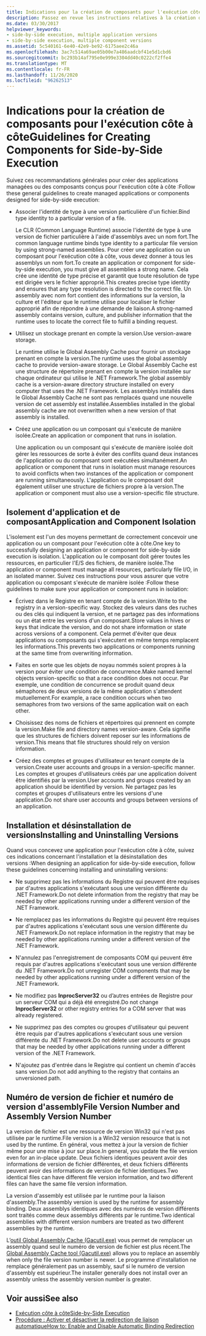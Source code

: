 ```yaml
---
title: Indications pour la création de composants pour l'exécution côte à côte
description: Passez en revue les instructions relatives à la création de composants pour l’exécution côte à côte. Par exemple, liez l’identité de type à une certaine version de fichier ou utilisez un stockage prenant en compte la version.
ms.date: 03/30/2017
helpviewer_keywords:
- side-by-side execution, multiple application versions
- side-by-side execution, multiple component versions
ms.assetid: 5c540161-6e40-42e9-be92-6175aee2c46a
ms.openlocfilehash: 3ac7c514a69ae05b00e7a486aadcbf41e5d1cbd6
ms.sourcegitcommit: bc293b14af795e0e999e3304dd40c0222cf2ffe4
ms.translationtype: MT
ms.contentlocale: fr-FR
ms.lasthandoff: 11/26/2020
ms.locfileid: "96262513"
---
```

# <a name="guidelines-for-creating-components-for-side-by-side-execution"></a><span data-ttu-id="efa44-104">Indications pour la création de composants pour l'exécution côte à côte</span><span class="sxs-lookup"><span data-stu-id="efa44-104">Guidelines for Creating Components for Side-by-Side Execution</span></span>

<span data-ttu-id="efa44-105">Suivez ces recommandations générales pour créer des applications managées ou des composants conçus pour l'exécution côte à côte :</span><span class="sxs-lookup"><span data-stu-id="efa44-105">Follow these general guidelines to create managed applications or components designed for side-by-side execution:</span></span>  
  
- <span data-ttu-id="efa44-106">Associer l'identité de type à une version particulière d'un fichier.</span><span class="sxs-lookup"><span data-stu-id="efa44-106">Bind type identity to a particular version of a file.</span></span>  
  
     <span data-ttu-id="efa44-107">Le CLR (Common Language Runtime) associe l'identité de type à une version de fichier particulière à l'aide d'assemblys avec un nom fort.</span><span class="sxs-lookup"><span data-stu-id="efa44-107">The common language runtime binds type identity to a particular file version by using strong-named assemblies.</span></span> <span data-ttu-id="efa44-108">Pour créer une application ou un composant pour l'exécution côte à côte, vous devez donner à tous les assemblys un nom fort.</span><span class="sxs-lookup"><span data-stu-id="efa44-108">To create an application or component for side-by-side execution, you must give all assemblies a strong name.</span></span> <span data-ttu-id="efa44-109">Cela crée une identité de type précise et garantit que toute résolution de type est dirigée vers le fichier approprié.</span><span class="sxs-lookup"><span data-stu-id="efa44-109">This creates precise type identity and ensures that any type resolution is directed to the correct file.</span></span> <span data-ttu-id="efa44-110">Un assembly avec nom fort contient des informations sur la version, la culture et l'éditeur que le runtime utilise pour localiser le fichier approprié afin de répondre à une demande de liaison.</span><span class="sxs-lookup"><span data-stu-id="efa44-110">A strong-named assembly contains version, culture, and publisher information that the runtime uses to locate the correct file to fulfill a binding request.</span></span>  
  
- <span data-ttu-id="efa44-111">Utilisez un stockage prenant en compte la version.</span><span class="sxs-lookup"><span data-stu-id="efa44-111">Use version-aware storage.</span></span>  
  
     <span data-ttu-id="efa44-112">Le runtime utilise le Global Assembly Cache pour fournir un stockage prenant en compte la version.</span><span class="sxs-lookup"><span data-stu-id="efa44-112">The runtime uses the global assembly cache to provide version-aware storage.</span></span> <span data-ttu-id="efa44-113">Le Global Assembly Cache est une structure de répertoire prenant en compte la version installée sur chaque ordinateur qui utilise le .NET Framework.</span><span class="sxs-lookup"><span data-stu-id="efa44-113">The global assembly cache is a version-aware directory structure installed on every computer that uses the .NET Framework.</span></span> <span data-ttu-id="efa44-114">Les assemblys installés dans le Global Assembly Cache ne sont pas remplacés quand une nouvelle version de cet assembly est installée.</span><span class="sxs-lookup"><span data-stu-id="efa44-114">Assemblies installed in the global assembly cache are not overwritten when a new version of that assembly is installed.</span></span>  
  
- <span data-ttu-id="efa44-115">Créez une application ou un composant qui s'exécute de manière isolée.</span><span class="sxs-lookup"><span data-stu-id="efa44-115">Create an application or component that runs in isolation.</span></span>  
  
     <span data-ttu-id="efa44-116">Une application ou un composant qui s'exécute de manière isolée doit gérer les ressources de sorte à éviter des conflits quand deux instances de l'application ou du composant sont exécutées simultanément.</span><span class="sxs-lookup"><span data-stu-id="efa44-116">An application or component that runs in isolation must manage resources to avoid conflicts when two instances of the application or component are running simultaneously.</span></span> <span data-ttu-id="efa44-117">L'application ou le composant doit également utiliser une structure de fichiers propre à la version.</span><span class="sxs-lookup"><span data-stu-id="efa44-117">The application or component must also use a version-specific file structure.</span></span>  
  
## <a name="application-and-component-isolation"></a><span data-ttu-id="efa44-118">Isolement d'application et de composant</span><span class="sxs-lookup"><span data-stu-id="efa44-118">Application and Component Isolation</span></span>  

 <span data-ttu-id="efa44-119">L'isolement est l'un des moyens permettant de correctement concevoir une application ou un composant pour l'exécution côte à côte.</span><span class="sxs-lookup"><span data-stu-id="efa44-119">One key to successfully designing an application or component for side-by-side execution is isolation.</span></span> <span data-ttu-id="efa44-120">L'application ou le composant doit gérer toutes les ressources, en particulier l'E/S des fichiers, de manière isolée.</span><span class="sxs-lookup"><span data-stu-id="efa44-120">The application or component must manage all resources, particularly file I/O, in an isolated manner.</span></span> <span data-ttu-id="efa44-121">Suivez ces instructions pour vous assurer que votre application ou composant s'exécute de manière isolée :</span><span class="sxs-lookup"><span data-stu-id="efa44-121">Follow these guidelines to make sure your application or component runs in isolation:</span></span>  
  
- <span data-ttu-id="efa44-122">Écrivez dans le Registre en tenant compte de la version.</span><span class="sxs-lookup"><span data-stu-id="efa44-122">Write to the registry in a version-specific way.</span></span> <span data-ttu-id="efa44-123">Stockez des valeurs dans des ruches ou des clés qui indiquent la version, et ne partagez pas des informations ou un état entre les versions d'un composant.</span><span class="sxs-lookup"><span data-stu-id="efa44-123">Store values in hives or keys that indicate the version, and do not share information or state across versions of a component.</span></span> <span data-ttu-id="efa44-124">Cela permet d'éviter que deux applications ou composants qui s'exécutent en même temps remplacent les informations.</span><span class="sxs-lookup"><span data-stu-id="efa44-124">This prevents two applications or components running at the same time from overwriting information.</span></span>  
  
- <span data-ttu-id="efa44-125">Faites en sorte que les objets de noyau nommés soient propres à la version pour éviter une condition de concurrence.</span><span class="sxs-lookup"><span data-stu-id="efa44-125">Make named kernel objects version-specific so that a race condition does not occur.</span></span> <span data-ttu-id="efa44-126">Par exemple, une condition de concurrence se produit quand deux sémaphores de deux versions de la même application s'attendent mutuellement.</span><span class="sxs-lookup"><span data-stu-id="efa44-126">For example, a race condition occurs when two semaphores from two versions of the same application wait on each other.</span></span>  
  
- <span data-ttu-id="efa44-127">Choisissez des noms de fichiers et répertoires qui prennent en compte la version.</span><span class="sxs-lookup"><span data-stu-id="efa44-127">Make file and directory names version-aware.</span></span> <span data-ttu-id="efa44-128">Cela signifie que les structures de fichiers doivent reposer sur les informations de version.</span><span class="sxs-lookup"><span data-stu-id="efa44-128">This means that file structures should rely on version information.</span></span>  
  
- <span data-ttu-id="efa44-129">Créez des comptes et groupes d'utilisateur en tenant compte de la version.</span><span class="sxs-lookup"><span data-stu-id="efa44-129">Create user accounts and groups in a version-specific manner.</span></span> <span data-ttu-id="efa44-130">Les comptes et groupes d'utilisateurs créés par une application doivent être identifiés par la version.</span><span class="sxs-lookup"><span data-stu-id="efa44-130">User accounts and groups created by an application should be identified by version.</span></span> <span data-ttu-id="efa44-131">Ne partagez pas les comptes et groupes d'utilisateurs entre les versions d'une application.</span><span class="sxs-lookup"><span data-stu-id="efa44-131">Do not share user accounts and groups between versions of an application.</span></span>  
  
## <a name="installing-and-uninstalling-versions"></a><span data-ttu-id="efa44-132">Installation et désinstallation de versions</span><span class="sxs-lookup"><span data-stu-id="efa44-132">Installing and Uninstalling Versions</span></span>  

 <span data-ttu-id="efa44-133">Quand vous concevez une application pour l'exécution côte à côte, suivez ces indications concernant l'installation et la désinstallation des versions :</span><span class="sxs-lookup"><span data-stu-id="efa44-133">When designing an application for side-by-side execution, follow these guidelines concerning installing and uninstalling versions:</span></span>  
  
- <span data-ttu-id="efa44-134">Ne supprimez pas les informations du Registre qui peuvent être requises par d'autres applications s'exécutant sous une version différente du .NET Framework.</span><span class="sxs-lookup"><span data-stu-id="efa44-134">Do not delete information from the registry that may be needed by other applications running under a different version of the .NET Framework.</span></span>  
  
- <span data-ttu-id="efa44-135">Ne remplacez pas les informations du Registre qui peuvent être requises par d'autres applications s'exécutant sous une version différente du .NET Framework.</span><span class="sxs-lookup"><span data-stu-id="efa44-135">Do not replace information in the registry that may be needed by other applications running under a different version of the .NET Framework.</span></span>  
  
- <span data-ttu-id="efa44-136">N'annulez pas l'enregistrement de composants COM qui peuvent être requis par d'autres applications s'exécutant sous une version différente du .NET Framework.</span><span class="sxs-lookup"><span data-stu-id="efa44-136">Do not unregister COM components that may be needed by other applications running under a different version of the .NET Framework.</span></span>  
  
- <span data-ttu-id="efa44-137">Ne modifiez pas **InprocServer32** ou d’autres entrées de Registre pour un serveur COM qui a déjà été enregistré.</span><span class="sxs-lookup"><span data-stu-id="efa44-137">Do not change **InprocServer32** or other registry entries for a COM server that was already registered.</span></span>  
  
- <span data-ttu-id="efa44-138">Ne supprimez pas des comptes ou groupes d'utilisateur qui peuvent être requis par d'autres applications s'exécutant sous une version différente du .NET Framework.</span><span class="sxs-lookup"><span data-stu-id="efa44-138">Do not delete user accounts or groups that may be needed by other applications running under a different version of the .NET Framework.</span></span>  
  
- <span data-ttu-id="efa44-139">N'ajoutez pas d'entrée dans le Registre qui contient un chemin d'accès sans version.</span><span class="sxs-lookup"><span data-stu-id="efa44-139">Do not add anything to the registry that contains an unversioned path.</span></span>  
  
## <a name="file-version-number-and-assembly-version-number"></a><span data-ttu-id="efa44-140">Numéro de version de fichier et numéro de version d'assembly</span><span class="sxs-lookup"><span data-stu-id="efa44-140">File Version Number and Assembly Version Number</span></span>  

 <span data-ttu-id="efa44-141">La version de fichier est une ressource de version Win32 qui n'est pas utilisée par le runtime.</span><span class="sxs-lookup"><span data-stu-id="efa44-141">File version is a Win32 version resource that is not used by the runtime.</span></span> <span data-ttu-id="efa44-142">En général, vous mettez à jour la version de fichier même pour une mise à jour sur place.</span><span class="sxs-lookup"><span data-stu-id="efa44-142">In general, you update the file version even for an in-place update.</span></span> <span data-ttu-id="efa44-143">Deux fichiers identiques peuvent avoir des informations de version de fichier différentes, et deux fichiers différents peuvent avoir des informations de version de fichier identiques.</span><span class="sxs-lookup"><span data-stu-id="efa44-143">Two identical files can have different file version information, and two different files can have the same file version information.</span></span>  
  
 <span data-ttu-id="efa44-144">La version d'assembly est utilisée par le runtime pour la liaison d'assembly.</span><span class="sxs-lookup"><span data-stu-id="efa44-144">The assembly version is used by the runtime for assembly binding.</span></span> <span data-ttu-id="efa44-145">Deux assemblys identiques avec des numéros de version différents sont traités comme deux assemblys différents par le runtime.</span><span class="sxs-lookup"><span data-stu-id="efa44-145">Two identical assemblies with different version numbers are treated as two different assemblies by the runtime.</span></span>  
  
 <span data-ttu-id="efa44-146">L’[outil Global Assembly Cache (Gacutil.exe)](../tools/gacutil-exe-gac-tool.md) vous permet de remplacer un assembly quand seul le numéro de version de fichier est plus récent.</span><span class="sxs-lookup"><span data-stu-id="efa44-146">The [Global Assembly Cache tool (Gacutil.exe)](../tools/gacutil-exe-gac-tool.md) allows you to replace an assembly when only the file version number is newer.</span></span> <span data-ttu-id="efa44-147">Le programme d'installation ne remplace généralement pas un assembly, sauf si le numéro de version d'assembly est supérieur.</span><span class="sxs-lookup"><span data-stu-id="efa44-147">The installer generally does not install over an assembly unless the assembly version number is greater.</span></span>  
  
## <a name="see-also"></a><span data-ttu-id="efa44-148">Voir aussi</span><span class="sxs-lookup"><span data-stu-id="efa44-148">See also</span></span>

- [<span data-ttu-id="efa44-149">Exécution côte à côte</span><span class="sxs-lookup"><span data-stu-id="efa44-149">Side-by-Side Execution</span></span>](side-by-side-execution.md)
- [<span data-ttu-id="efa44-150">Procédure : Activer et désactiver la redirection de liaison automatique</span><span class="sxs-lookup"><span data-stu-id="efa44-150">How to: Enable and Disable Automatic Binding Redirection</span></span>](../configure-apps/how-to-enable-and-disable-automatic-binding-redirection.md)

